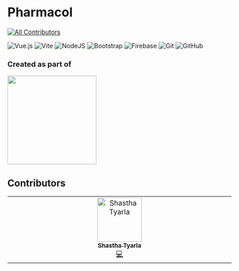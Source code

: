 # Pharmacol
<!-- ALL-CONTRIBUTORS-BADGE:START - Do not remove or modify this section -->
[![All Contributors](https://img.shields.io/badge/all_contributors-1-orange.svg?style=flat-square)](#contributors-)
<!-- ALL-CONTRIBUTORS-BADGE:END -->

![Vue.js](https://img.shields.io/badge/vuejs-%2335495e.svg?style=for-the-badge&logo=vuedotjs&logoColor=%234FC08D)
![Vite](https://img.shields.io/badge/vite-%23646CFF.svg?style=for-the-badge&logo=vite&logoColor=white)
![NodeJS](https://img.shields.io/badge/node.js-6DA55F?style=for-the-badge&logo=node.js&logoColor=white)
![Bootstrap](https://img.shields.io/badge/bootstrap-%238511FA.svg?style=for-the-badge&logo=bootstrap&logoColor=white)
![Firebase](https://img.shields.io/badge/firebase-%23039BE5.svg?style=for-the-badge&logo=firebase)
![Git](https://img.shields.io/badge/git-%23F05033.svg?style=for-the-badge&logo=git&logoColor=white)
![GitHub](https://img.shields.io/badge/github-%23121011.svg?style=for-the-badge&logo=github&logoColor=white)

### Created as part of
<img src="https://media.discordapp.net/attachments/721629168105685053/1266717015016476683/image.png?ex=66a629a6&is=66a4d826&hm=f853dd8f31511221a6eb8ecdfc5ffbe30d613675c0a3bf5e059d8301e8d0aa2a&=&format=webp&quality=lossless&width=1000&height=316" width="200" height="auto" loading="lazy">

## Contributors
<!-- ALL-CONTRIBUTORS-LIST:START - Do not remove or modify this section -->
<!-- prettier-ignore-start -->
<!-- markdownlint-disable -->
<table>
  <tbody>
    <tr>
      <td align="center" valign="top" width="14.28%"><a href="https://github.com/Lonelyguy123"><img src="https://avatars.githubusercontent.com/u/86297324?v=4?s=100" width="100px;" alt="Shastha Tyarla"/><br /><sub><b>Shastha Tyarla</b></sub></a><br /><a href="https://github.com/SpaciousCoder78/pharmacol/commits?author=Lonelyguy123" title="Code">💻</a></td>
    </tr>
  </tbody>
</table>

<!-- markdownlint-restore -->
<!-- prettier-ignore-end -->

<!-- ALL-CONTRIBUTORS-LIST:END -->
<!-- markdownlint-disable -->

<!-- markdownlint-restore -->
<!-- prettier-ignore-end -->

<!-- ALL-CONTRIBUTORS-LIST:END -->
